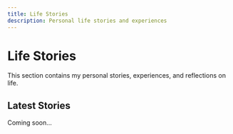 ```yaml
---
title: Life Stories
description: Personal life stories and experiences
---
```


# Life Stories

This section contains my personal stories, experiences, and reflections on life.

## Latest Stories

Coming soon...
